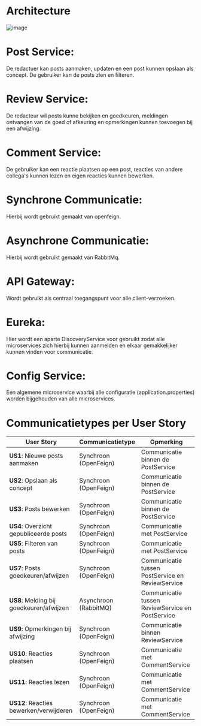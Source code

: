 # Architecture

![image](https://github.com/user-attachments/assets/acbeae58-bdb7-45f4-9289-235264fc5cbb)


# Post Service: 
De redactuer kan posts aanmaken, updaten en een post kunnen opslaan als concept. De gebruiker kan de posts zien en filteren.

# Review Service: 
De redacteur wil posts kunne bekijken en goedkeuren, meldingen ontvangen van de goed of afkeuring en opmerkingen kunnen toevoegen bij een afwijzing.

# Comment Service:
De gebruiker kan een reactie plaatsen op een post, reacties van andere collega's kunnen lezen en eigen reacties kunnen bewerken.

# Synchrone Communicatie: 
Hierbij wordt gebruikt gemaakt van openfeign.

# Asynchrone Communicatie: 
Hierbij wordt gebruikt gemaakt van RabbitMq.

# API Gateway: 
Wordt gebruikt als centraal toegangspunt voor alle client-verzoeken.

# Eureka: 
Hier wordt een aparte DiscoveryService voor gebruikt zodat alle microservices zich hierbij kunnen aanmelden en elkaar gemakkelijker kunnen vinden voor communicatie.

# Config Service: 
Een algemene microservice waarbij alle configuratie (application.properties) worden bijgehouden van alle microservices.


# Communicatietypes per User Story

| **User Story**                           | **Communicatietype**        | **Opmerking**                                    |
|------------------------------------------|-----------------------------|--------------------------------------------------|
| **US1**: Nieuwe posts aanmaken           | Synchroon (OpenFeign)       | Communicatie binnen de PostService               |
| **US2**: Opslaan als concept             | Synchroon (OpenFeign)       | Communicatie binnen de PostService               |
| **US3**: Posts bewerken                  | Synchroon (OpenFeign)       | Communicatie binnen de PostService               |
| **US4**: Overzicht gepubliceerde posts   | Synchroon (OpenFeign)       | Communicatie met PostService                     |
| **US5**: Filteren van posts              | Synchroon (OpenFeign)       | Communicatie met PostService                     |
| **US7**: Posts goedkeuren/afwijzen       | Synchroon (OpenFeign)       | Communicatie tussen PostService en ReviewService |
| **US8**: Melding bij goedkeuren/afwijzen | Asynchroon (RabbitMQ)       | Communicatie tussen ReviewService en PostService |
| **US9**: Opmerkingen bij afwijzing       | Synchroon (OpenFeign)       | Communicatie binnen ReviewService                |
| **US10**: Reacties plaatsen              | Synchroon (OpenFeign)       | Communicatie met CommentService                  |
| **US11**: Reacties lezen                 | Synchroon (OpenFeign)       | Communicatie met CommentService                  |
| **US12**: Reacties bewerken/verwijderen  | Synchroon (OpenFeign)       | Communicatie met CommentService                  |



